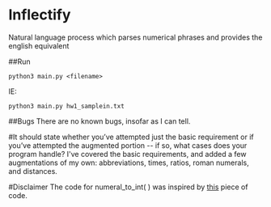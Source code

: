 # Inflectify
Natural language process which parses numerical phrases and provides the english equivalent
 
##Run
```
python3 main.py <filename>
```
IE:
```
python3 main.py hw1_samplein.txt
```
  
##Bugs
There are no known bugs, insofar as I can tell.

#It should state whether you’ve attempted just the basic requirement or if you’ve attempted the augmented portion -- if so, what cases does your program handle?
I've covered the basic requirements, and added a few augmentations of my own: abbreviations, times, ratios, roman numerals, and distances.

#Disclaimer
The code for numeral_to_int( ) was inspired by [this](http://www.docutils.sourceforge.net/docutils/utils/roman.py) piece of code.
